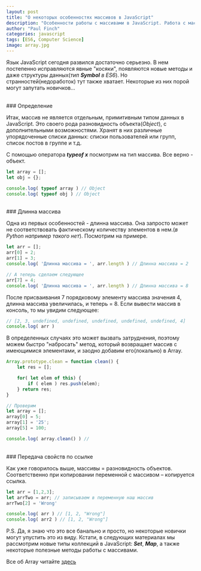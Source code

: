 ```yaml
---
layout: post
title: "О некоторых особенностях массивов в JavaScript"
description: "Особенности работы с массивами в JavaScript. Работа с массивами в JavaScript. Массивы JS "
author: "Paul Finch"
categories: javascript
tags: [ES6, Computer Science]
image: array.jpg
---
```


Язык JavaScript сегодня развился достаточно серьезно. В нем постепенно исправляются явные "косяки", появляются новые методы и даже структуры данных(*тип __Symbol__ в ES6*). Но странностей(недоработок) тут также хватает. Некоторые из них порой могут запутать новичков...

<!--excerpt-->

<br/>
### Определение

Итак, массив не является отдельным, примитивным типом данных в JavaScript. Это своего рода разновидность объекта(*Object*), c дополнительными возможностями. Хранят в них различные упорядоченные списки данных: списки пользователей или групп, список постов в группе и т.д.

С помощью оператора __*typeof x*__ посмотрим на тип массива. Все верно - объект.
```javascript
let array = [];
let obj = {};

console.log( typeof array ) // Object
console.log( typeof obj ) // Object
```
<br/>
### Длинна массива

Одна из первых особенностей - длинна массива. Она запросто может не соответствовать фактическому количеству элементов в нем.(_в Python например такого нет_). Посмотрим на примере.

```javascript
let arr = [];
arr[0] = 2;
arr[1] = 3;
console.log( 'Длинна массива = ', arr.length ) // Длинна массива = 2

// А теперь сделаем следующее
arr[7] = 4;
console.log( 'Длинна массива = ', arr.length ) // Длинна массива = 8
```
После присваивания 7 порядковому элементу массива значения 4, длинна массива увеличилась, и теперь = 8. Если вывести массив в консоль, то мы увидим следующее:
```javascript
// [2, 3, undefined, undefined, undefined, undefined, undefined, 4]
console.log( arr )
``` 
В определенных случаях это может вызвать затруднения, поэтому можем быстро "набросать" метод, который возвращает массив с имеющимися элементами, и заодно добавим его(локально) в Array.
```javascript
Array.prototype.clean = function clean() {
    let res = [];

    for( let elem of this) {
        if ( elem ) res.push(elem);
    } return res;
}

// Проверим
let array = [];
array[0] = 5;
array[1] = '25';
array[5] = 100;

console.log( array.clean() ) //
```

<br/>
### Передача свойств по ссылке

Как уже говорилось выше, массивы = разновидность объектов. Соответственно при копировании переменной с массивом – копируется ссылка.
```javascript
let arr = [1,2,3];
let arrTwo = arr; // записываем в переменную наш массив
arrTwo[2] = 'Wrong'

console.log( arr ) // [1, 2, "Wrong"]
console.log( arr2 ) // [1, 2, "Wrong"]
```

P.S. Да, я знаю что это все банально и просто, но некоторые новички могут упустить это из виду. Кстати, в следующих материалах мы рассмотрим новые типы коллекций в JavaScript: __*Set*__, __*Map*__, а также некоторые полезные методы работы с массивами.

Все об Array читайте [здесь](https://developer.mozilla.org/ru/docs/Web/JavaScript/Reference/Global_Objects/Array)